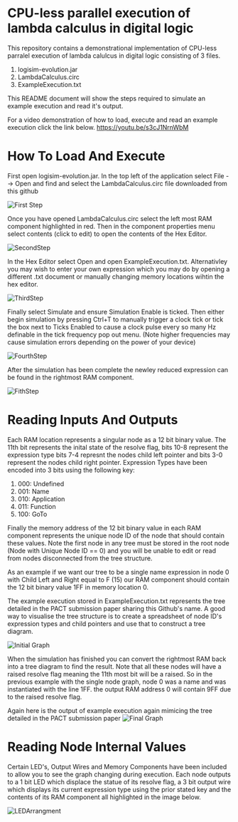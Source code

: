 # CPU-less parallel execution of lambda calculus in digital logic
This repository contains a demonstrational implementation of CPU-less parralel execution of lambda calulcus in digital logic consisting of 3 files.

1. logisim-evolution.jar 
2. LambdaCalculus.circ
3. ExampleExecution.txt

This README document will show the steps required to simulate an example execution and read it's output.

For a video demonstration of how to load, execute and read an example execution click the link below.
https://youtu.be/s3cJ1NrnWbM

# How To Load And Execute
First open logisim-evolution.jar. In the top left of the application select File --> Open and find and select the LambdaCalculus.circ file downloaded from this github

![First Step](https://github.com/user-attachments/assets/e63e638c-a126-49e2-aef9-630e8d2472aa)

Once you have opened LambdaCalculus.circ select the left most RAM component highlighted in red. Then in the component properties menu select contents (click to edit) to open the contents of the Hex Editor.

![SecondStep](https://github.com/user-attachments/assets/2b2a1fd8-a902-4dd3-a0b6-fdc3e25337c9)

In the Hex Editor select Open and open ExampleExecution.txt. Alternativley you may wish to enter your own expression which you may do by opening a different .txt document or manually changing memory locations wihtin the hex editor.

![ThirdStep](https://github.com/user-attachments/assets/d725b99c-3e86-4177-8a2d-1550e4e366ea)

Finally select Simulate and ensure Simulation Enable is ticked. Then either begin simulation by pressing Ctrl+T to manually trigger a clock tick or tick the box next to Ticks Enabled to cause a clock pulse every so many Hz definable in the tick frequency pop out menu. (Note higher frequencies may cause simulation errors depending on the power of your device)

![FourthStep](https://github.com/user-attachments/assets/d8ecc54a-0106-448d-bc97-6753911c87fd)

After the simulation has been complete the newley reduced expression can be found in the rightmost RAM component.

![FithStep](https://github.com/user-attachments/assets/cced908e-b3db-438a-83c9-96bcb4661838)

# Reading Inputs And Outputs
Each RAM location represents a singular node as a 12 bit binary value. The 11th bit represents the inital state of the resolve flag, bits 10-8 represent the expression type bits 7-4 represnt the nodes child left pointer and bits 3-0 represent the nodes child right pointer. Expression Types have been encoded into 3 bits using the following key:

1. 000: Undefined
2. 001: Name
3. 010: Application
4. 011: Function
5. 100: GoTo

Finally the memory address of the 12 bit binary value in each RAM component represents the unique node ID of the node that should contain these values. Note the first node in any tree must be stored in the root node (Node with Unique Node ID == 0) and you will be unable to edit or read from nodes disconnected from the tree structure.

As an example if we want our tree to be a single name expression in node 0 with Child Left and Right equal to F (15) our RAM component should contain the 12 bit binary value 1FF in memory location 0.

The example execution stored in ExampleExecution.txt represents the tree detailed in the PACT submission paper sharing this Github's name. A good way to visualise the tree structure is to create a spreadsheet of node ID's expression types and child pointers and use that to construct a tree diagram.

![Initial Graph](https://github.com/user-attachments/assets/f2c699fb-3771-4557-b9e8-3d307fa112dd)

When the simulation has finished you can convert the rightmost RAM back into a tree diagram to find the result. Note that all these nodes will have a raised resolve flag meaning the 11th most bit will be a raised. So in the previous example with the single node graph, node 0 was a name and was instantiated with the line 1FF. the output RAM address 0 will contain 9FF due to the raised resolve flag.

Again here is the output of example execution again mimicing the tree detailed in the PACT submission paper
![Final Graph](https://github.com/user-attachments/assets/a8396cf0-57b4-464f-9f7f-62659d74df48)

# Reading Node Internal Values
Certain LED's, Output Wires and Memory Components have been included to allow you to see the graph changing during execution. Each node outputs to a 1 bit LED which displace the statue of its resolve flag, a 3 bit output wire which displays its current expression type using the prior stated key and the contents of its RAM component all highlighted in the image below.

![LEDArrangment](https://github.com/user-attachments/assets/88f07a4a-fa4c-44a6-a2b0-ecde71207ace)
